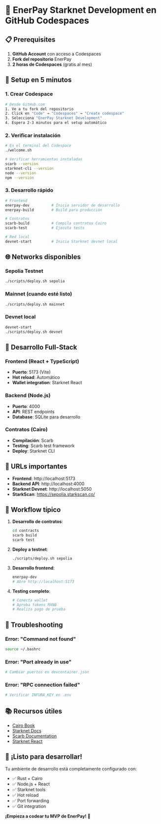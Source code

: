 # 🚀 EnerPay Starknet Development en GitHub Codespaces

## 📋 Prerequisites

1. **GitHub Account** con acceso a Codespaces
2. **Fork del repositorio** EnerPay
3. **2 horas de Codespaces** (gratis al mes)

## 🔧 Setup en 5 minutos

### 1. Crear Codespace

```bash
# Desde GitHub.com
1. Ve a tu fork del repositorio
2. Click en "Code" → "Codespaces" → "Create codespace"
3. Selecciona "EnerPay Starknet Development"
4. Espera 2-3 minutos para el setup automático
```

### 2. Verificar instalación

```bash
# En el terminal del Codespace
./welcome.sh

# Verificar herramientas instaladas
scarb --version
starknet-cli --version
node --version
npm --version
```

### 3. Desarrollo rápido

```bash
# Frontend
enerpay-dev          # Inicia servidor de desarrollo
enerpay-build        # Build para producción

# Contratos
scarb-build          # Compila contratos Cairo
scarb-test           # Ejecuta tests

# Red local
devnet-start         # Inicia Starknet devnet local
```

## 🌐 Networks disponibles

### Sepolia Testnet
```bash
./scripts/deploy.sh sepolia
```

### Mainnet (cuando esté listo)
```bash
./scripts/deploy.sh mainnet
```

### Devnet local
```bash
devnet-start
./scripts/deploy.sh devnet
```

## 📱 Desarrollo Full-Stack

### Frontend (React + TypeScript)
- **Puerto**: 5173 (Vite)
- **Hot reload**: Automático
- **Wallet integration**: Starknet React

### Backend (Node.js)
- **Puerto**: 4000
- **API**: REST endpoints
- **Database**: SQLite para desarrollo

### Contratos (Cairo)
- **Compilación**: Scarb
- **Testing**: Scarb test framework
- **Deploy**: Starknet CLI

## 🔗 URLs importantes

- **Frontend**: http://localhost:5173
- **Backend API**: http://localhost:4000
- **Starknet Devnet**: http://localhost:5050
- **StarkScan**: https://sepolia.starkscan.co/

## 🎯 Workflow típico

1. **Desarrollo de contratos**:
   ```bash
   cd contracts
   scarb build
   scarb test
   ```

2. **Deploy a testnet**:
   ```bash
   ./scripts/deploy.sh sepolia
   ```

3. **Desarrollo frontend**:
   ```bash
   enerpay-dev
   # Abre http://localhost:5173
   ```

4. **Testing completo**:
   ```bash
   # Conecta wallet
   # Aproba tokens MXNB
   # Realiza pago de prueba
   ```

## 🔧 Troubleshooting

### Error: "Command not found"
```bash
source ~/.bashrc
```

### Error: "Port already in use"
```bash
# Cambiar puertos en devcontainer.json
```

### Error: "RPC connection failed"
```bash
# Verificar INFURA_KEY en .env
```

## 📚 Recursos útiles

- [Cairo Book](https://book.cairo-lang.org/)
- [Starknet Docs](https://docs.starknet.io/)
- [Scarb Documentation](https://docs.swmansion.com/scarb/)
- [Starknet React](https://github.com/apibara/starknet-react)

## 🎉 ¡Listo para desarrollar!

Tu ambiente de desarrollo está completamente configurado con:
- ✅ Rust + Cairo
- ✅ Node.js + React
- ✅ Starknet tools
- ✅ Hot reload
- ✅ Port forwarding
- ✅ Git integration

**¡Empieza a codear tu MVP de EnerPay!** 🚀
